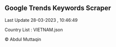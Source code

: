 

## Google Trends Keywords Scraper 
 
Last Update 28-03-2023 , 10:46:49

Country List :
VIETNAM.json



© Abdul Muttaqin 

